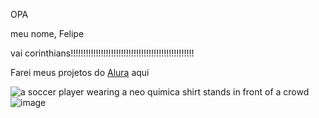 OPA

meu nome, Felipe

vai corinthians!!!!!!!!!!!!!!!!!!!!!!!!!!!!!!!!!!!!!!!!!!!!!!!!!

Farei meus projetos do [Alura](https://www.alura.com.br/) aqui

<img src="https://media1.tenor.com/m/9yy0MfToKfMAAAAd/renato-augusto-ra8.gif" alt="a soccer player wearing a neo quimica shirt stands in front of a crowd"/>![image](https://github.com/user-attachments/assets/4fc4200f-522f-4282-be9e-7bcf5497c059)
